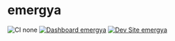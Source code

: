 # emergya

![CI none](https://img.shields.io/badge/ci-none-orange.svg)
[![Dashboard emergya](https://img.shields.io/badge/dashboard-emergya-yellow.svg)](https://dashboard.pantheon.io/sites/bc013568-31eb-4f22-8e21-2ad31a57ce3c#dev/code)
[![Dev Site emergya](https://img.shields.io/badge/site-emergya-blue.svg)](http://dev-emergya.pantheonsite.io/)